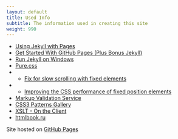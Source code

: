 ```yaml
---
layout: default
title: Used Info
subtitle: The information used in creating this site
weight: 990
---
```

 * [Using Jekyll with Pages](https://help.github.com/articles/using-jekyll-with-pages)
 * [Get Started With GitHub Pages (Plus Bonus Jekyll)](http://24ways.org/2013/get-started-with-github-pages/)
 * [Run Jekyll on Windows](http://jekyll-windows.juthilo.com/)
 * [Pure.css](http://purecss.io)
 * * [Fix for slow scrolling with fixed elements](http://stackoverflow.com/questions/27751511/poor-performance-of-fixed-position-elements)
 * * [Improving the CSS performance of fixed position elements](http://benfrain.com/improving-css-performance-fixed-position-elements/)
 * [Markup Validation Service](http://validator.w3.org/)
 * [CSS3 Patterns Gallery](http://lea.verou.me/css3patterns)
 * [XSLT - On the Client](http://www.w3schools.com/xsl/xsl_client.asp)
 * [htmlbook.ru](http://htmlbook.ru/)

 Site hosted on [GitHub Pages](https://pages.github.com/)
